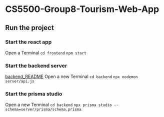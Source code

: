 # CS5500-Group8-Tourism-Web-App
## Run the project
### Start the react app
Open a Terminal 
```cd frontend```
```npm start```

### Start the backend server
[backend_README](https://github.com/CodingXinyi/cs5500-group8-Tourism-Web-App/blob/hotfix/combine_backend_and_frontend/backend/README.md)
Open a new Terminal 
```cd backend```
```npx nodemon server/api.js```

### Start the prisma studio
Open a new Terminal
```cd backend```
```npx prisma studio --schema=server/prisma/schema.prisma```

